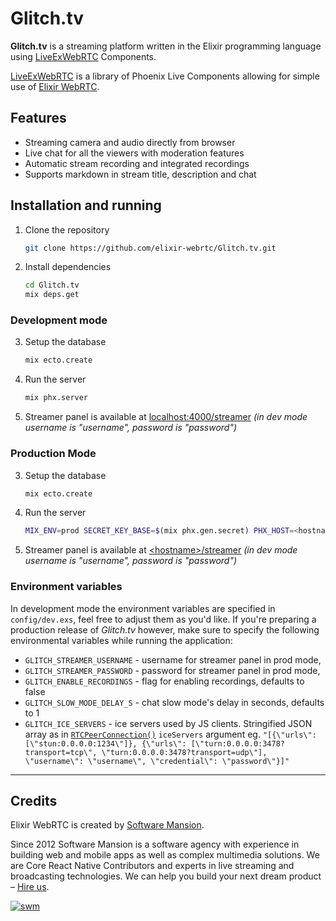 # Glitch.tv

**Glitch.tv** is a streaming platform written in the Elixir programming language using [LiveExWebRTC](https://github.com/elixir-webrtc/live_ex_webrtc) Components.

[LiveExWebRTC](https://github.com/elixir-webrtc/live_ex_webrtc) is a library of Phoenix Live Components allowing for simple use of [Elixir WebRTC](https://github.com/elixir-webrtc/ex_webrtc).

## Features 
- Streaming camera and audio directly from browser
- Live chat for all the viewers with moderation features
- Automatic stream recording and integrated recordings 
- Supports markdown in stream title, description and chat

## Installation and running

1. Clone the repository
   ```sh
   git clone https://github.com/elixir-webrtc/Glitch.tv.git
   ```
2. Install dependencies
   ```sh
   cd Glitch.tv
   mix deps.get
   ```
### Development mode
3. Setup the database
   ```sh
   mix ecto.create
   ```
4. Run the server
   ```sh
   mix phx.server
   ```
6. Streamer panel is available at [localhost:4000/streamer](http://localhost:4000/streamer) _(in dev mode username is "username", password is "password")_

### Production Mode
3. Setup the database
   ```sh
   mix ecto.create
   ```
4. Run the server
   ```sh
   MIX_ENV=prod SECRET_KEY_BASE=$(mix phx.gen.secret) PHX_HOST=<hostname> PORT=<port-nr> GLITCH_STREAMER_USERNAME=<username> GLITCH_STREAMER_PASSWORD=<password> GLITCH_SLOW_MODE_DELAY_S=<delay-sec> DATABASE_PATH=mix phx.server
   ```
6. Streamer panel is available at <ins>\<hostname\>/streamer</ins> _(in dev mode username is "username", password is "password")_

### Environment variables
In development mode the environment variables are specified in `config/dev.exs`, feel free to adjust them as you'd like. If you're preparing a production release of _Glitch.tv_ however, make sure to specify the following environmental variables while running the application:
- `GLITCH_STREAMER_USERNAME` - username for streamer panel in prod mode,
- `GLITCH_STREAMER_PASSWORD` - password for streamer panel in prod mode,
- `GLITCH_ENABLE_RECORDINGS` - flag for enabling recordings, defaults to false
- `GLITCH_SLOW_MODE_DELAY_S` - chat slow mode's delay in seconds, defaults to 1
- `GLITCH_ICE_SERVERS` - ice servers used by JS clients. Stringified JSON array as in [`RTCPeerConnection()`](https://developer.mozilla.org/en-US/docs/Web/API/RTCPeerConnection/RTCPeerConnection#iceservers) `iceServers` argument eg. `"[{\"urls\": [\"stun:0.0.0.0:1234\"]}, {\"urls\": [\"turn:0.0.0.0:3478?transport=tcp\", \"turn:0.0.0.0:3478?transport=udp\"], \"username\": \"username\", \"credential\": \"password\"}]"`

---

## Credits

Elixir WebRTC is created by [Software Mansion](https://swmansion.com/).

Since 2012 Software Mansion is a software agency with experience in building web and mobile apps as well as complex multimedia solutions. We are Core React Native Contributors and experts in live streaming and broadcasting technologies. We can help you build your next dream product – [Hire us](https://swmansion.com/contact/projects).

[![swm](https://logo.swmansion.com/logo?color=white&variant=desktop&width=150 'Software Mansion')](https://swmansion.com)
